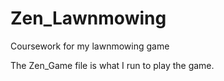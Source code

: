 # Zen_Lawnmowing
Coursework for my lawnmowing game

The Zen_Game file is what I run to play the game.
